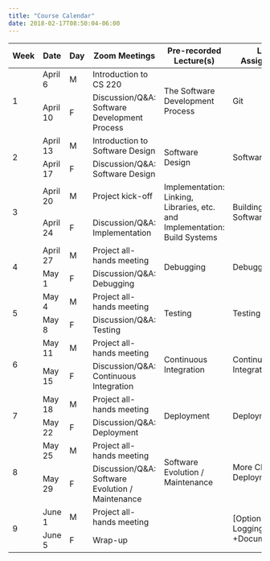 ```yaml
---
title: "Course Calendar"
date: 2018-02-17T08:50:04-06:00
---
```


<style>
td {vertical-align:middle};
</style>

<div class="tg-wrap"><table>
  <thead>
    <th width="7%">Week</th>
    <th width="10%">Date</th>
    <th width="5%">Day</th>
    <th>Zoom Meetings</th>
    <th>Pre-recorded Lecture(s)</th>
    <th>Lab Assignment</th>
    <th>Project</th>
  </thead>
  <tbody>
  <tr>
    <td rowspan="2">1</td>
    <td>April 6</td>
    <td>M</td>
    <td>Introduction to CS 220</td>
    <td rowspan="2">The Software Development Process</td>
    <td rowspan="2">Git</td>
    <td rowspan="2"></td>
  </tr>
  <tr>
    <td>April 10</td>
    <td>F</td>
    <td>Discussion/Q&amp;A: Software Development Process</td>
  </tr>
  <tr>
    <td rowspan="2">2</td>
    <td>April 13</td>
    <td>M</td>
    <td>Introduction to Software Design</td>
    <td rowspan="2">Software Design</td>
    <td rowspan="2">Software Design</td>
    <td rowspan="2">Design Warm-up #1</td>
  </tr>
  <tr>
    <td>April 17</td>
    <td>F</td>
    <td>Discussion/Q&amp;A: Software Design</td>
  </tr>
  <tr>
    <td rowspan="2">3</td>
    <td>April 20</td>
    <td>M</td>
    <td>Project kick-off</td>
    <td rowspan="2">Implementation: Linking, Libraries, etc. and Implementation: Build Systems</td>
    <td rowspan="2">Building Software</td>
    <td rowspan="2">Design Warm-up #2</td>
  </tr>
  <tr>
    <td>April 24</td>
    <td>F</td>
    <td>Discussion/Q&amp;A: Implementation</td>
  </tr>
  <tr>
    <td rowspan="2">4</td>
    <td>April 27</td>
    <td>M</td>
    <td>Project all-hands meeting</td>
    <td rowspan="2">Debugging</td>
    <td rowspan="2">Debugging</td>
    <td rowspan="2">Sprint #1</td>
  </tr>
  <tr>
    <td>May 1</td>
    <td>F</td>
    <td>Discussion/Q&amp;A: Debugging</td>
  </tr>
  <tr>
    <td rowspan="2">5</td>
    <td>May 4</td>
    <td>M</td>
    <td>Project all-hands meeting</td>
    <td rowspan="2">Testing</td>
    <td rowspan="2">Testing</td>
    <td rowspan="2">Sprint #2</td>
  </tr>
  <tr>
    <td>May 8</td>
    <td>F</td>
    <td>Discussion/Q&amp;A: Testing</td>
  </tr>
  <tr>
    <td rowspan="2">6</td>
    <td>May 11</td>
    <td>M</td>
    <td>Project all-hands meeting</td>
    <td rowspan="2">Continuous Integration</td>
    <td rowspan="2">Continuous Integration</td>
    <td rowspan="4">Sprint #3</td>
  </tr>
  <tr>
    <td>May 15</td>
    <td>F</td>
    <td>Discussion/Q&amp;A: Continuous Integration</td>
  </tr>
  <tr>
    <td rowspan="2">7</td>
    <td>May 18</td>
    <td>M</td>
    <td>Project all-hands meeting</td>
    <td rowspan="2">Deployment</td>
    <td rowspan="2">Deployment</td>
  </tr>
  <tr>
    <td>May 22</td>
    <td>F</td>
    <td>Discussion/Q&amp;A: Deployment</td>
  </tr>
  <tr>
    <td rowspan="2">8</td>
    <td>May 25</td>
    <td>M</td>
    <td>Project all-hands meeting</td>
    <td rowspan="2">Software Evolution / Maintenance</td>
    <td rowspan="2">More CI and Deployment</td>
    <td rowspan="4">Sprint #4</td>
  </tr>
  <tr>
    <td>May 29</td>
    <td>F</td>
    <td>Discussion/Q&amp;A: Software Evolution / Maintenance</td>
  </tr>
  <tr>
    <td rowspan="2">9</td>
    <td>June 1</td>
    <td>M</td>
    <td>Project all-hands meeting</td>
    <td rowspan="2"></td>
    <td rowspan="2">[Optional] Logging +Documentation</td>
  </tr>
  <tr>
    <td>June 5</td>
    <td>F</td>
    <td>Wrap-up</td>
  </tr>
  </tbody>
</table></div>